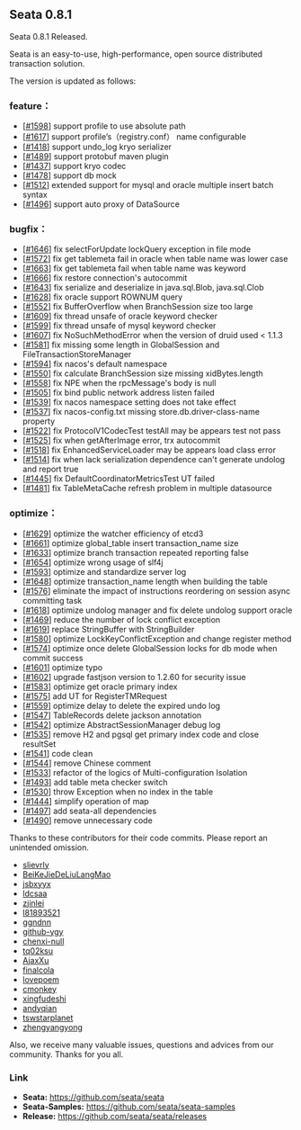 ## Seata 0.8.1

Seata 0.8.1 Released.

Seata is an easy-to-use, high-performance, open source distributed transaction solution.

The version is updated as follows:

### feature：
- [[#1598](https://github.com/seata/seata/pull/1598)] support profile to use absolute path
- [[#1617](https://github.com/seata/seata/pull/1617)] support profile’s（registry.conf） name configurable
- [[#1418](https://github.com/seata/seata/pull/1418)] support undo_log kryo serializer
- [[#1489](https://github.com/seata/seata/pull/1489)] support protobuf maven plugin
- [[#1437](https://github.com/seata/seata/pull/1437)] support kryo codec
- [[#1478](https://github.com/seata/seata/pull/1478)] support db mock
- [[#1512](https://github.com/seata/seata/pull/1512)] extended support for mysql and oracle multiple insert batch syntax
- [[#1496](https://github.com/seata/seata/pull/1496)] support auto proxy of DataSource 


### bugfix：
- [[#1646](https://github.com/seata/seata/pull/1646)] fix selectForUpdate lockQuery exception in file mode
- [[#1572](https://github.com/seata/seata/pull/1572)] fix get tablemeta fail in oracle when table name was lower case 
- [[#1663](https://github.com/seata/seata/pull/1663)] fix get tablemeta fail when table name was keyword
- [[#1666](https://github.com/seata/seata/pull/1666)] fix restore connection's autocommit
- [[#1643](https://github.com/seata/seata/pull/1643)] fix serialize and deserialize in java.sql.Blob, java.sql.Clob
- [[#1628](https://github.com/seata/seata/pull/1628)] fix oracle support ROWNUM query
- [[#1552](https://github.com/seata/seata/pull/1552)] fix BufferOverflow when BranchSession size too large
- [[#1609](https://github.com/seata/seata/pull/1609)] fix thread unsafe of oracle keyword checker
- [[#1599](https://github.com/seata/seata/pull/1599)] fix thread unsafe of mysql keyword checker
- [[#1607](https://github.com/seata/seata/pull/1607)] fix NoSuchMethodError when the version of druid used < 1.1.3 
- [[#1581](https://github.com/seata/seata/pull/1581)] fix missing some length in GlobalSession and FileTransactionStoreManager 
- [[#1594](https://github.com/seata/seata/pull/1594)] fix nacos's default namespace
- [[#1550](https://github.com/seata/seata/pull/1550)] fix calculate BranchSession size missing xidBytes.length
- [[#1558](https://github.com/seata/seata/pull/1558)] fix NPE when the rpcMessage's body is null
- [[#1505](https://github.com/seata/seata/pull/1505)] fix bind public network address listen failed
- [[#1539](https://github.com/seata/seata/pull/1539)] fix nacos namespace setting does not take effect
- [[#1537](https://github.com/seata/seata/pull/1537)] fix nacos-config.txt missing store.db.driver-class-name property
- [[#1522](https://github.com/seata/seata/pull/1522)] fix ProtocolV1CodecTest testAll may be appears test not pass 
- [[#1525](https://github.com/seata/seata/pull/1525)] fix when getAfterImage error, trx autocommit 
- [[#1518](https://github.com/seata/seata/pull/1518)] fix EnhancedServiceLoader may be appears load class error
- [[#1514](https://github.com/seata/seata/pull/1514)] fix when lack serialization dependence can't generate undolog and report true
- [[#1445](https://github.com/seata/seata/pull/1445)] fix DefaultCoordinatorMetricsTest UT failed
- [[#1481](https://github.com/seata/seata/pull/1481)] fix TableMetaCache refresh problem in multiple datasource


### optimize： 
- [[#1629](https://github.com/seata/seata/pull/1629)] optimize the watcher efficiency of etcd3
- [[#1661](https://github.com/seata/seata/pull/1661)] optimize global_table insert transaction_name size 
- [[#1633](https://github.com/seata/seata/pull/1633)] optimize branch transaction repeated reporting false 
- [[#1654](https://github.com/seata/seata/pull/1654)] optimize wrong usage of slf4j  
- [[#1593](https://github.com/seata/seata/pull/1593)] optimize and standardize server log 
- [[#1648](https://github.com/seata/seata/pull/1648)] optimize transaction_name length when building the table
- [[#1576](https://github.com/seata/seata/pull/1576)] eliminate the impact of instructions reordering on session async committing task 
- [[#1618](https://github.com/seata/seata/pull/1618)] optimize undolog manager and fix delete undolog support oracle
- [[#1469](https://github.com/seata/seata/pull/1469)] reduce the number of lock conflict exception  
- [[#1619](https://github.com/seata/seata/pull/1416)] replace StringBuffer with StringBuilder
- [[#1580](https://github.com/seata/seata/pull/1580)] optimize LockKeyConflictException and change register method
- [[#1574](https://github.com/seata/seata/pull/1574)] optimize once delete GlobalSession locks for db mode when commit success 
- [[#1601](https://github.com/seata/seata/pull/1601)] optimize typo
- [[#1602](https://github.com/seata/seata/pull/1602)] upgrade fastjson version to 1.2.60 for security issue 
- [[#1583](https://github.com/seata/seata/pull/1583)] optimize get oracle primary index
- [[#1575](https://github.com/seata/seata/pull/1575)] add UT for RegisterTMRequest 
- [[#1559](https://github.com/seata/seata/pull/1559)] optimize delay to delete the expired undo log
- [[#1547](https://github.com/seata/seata/pull/1547)] TableRecords delete jackson annotation 
- [[#1542](https://github.com/seata/seata/pull/1542)] optimize  AbstractSessionManager debug log
- [[#1535](https://github.com/seata/seata/pull/1535)] remove H2 and pgsql get primary index code and close resultSet
- [[#1541](https://github.com/seata/seata/pull/1541)] code clean
- [[#1544](https://github.com/seata/seata/pull/1544)] remove Chinese comment
- [[#1533](https://github.com/seata/seata/pull/1533)] refactor of the logics of Multi-configuration Isolation
- [[#1493](https://github.com/seata/seata/pull/1493)] add table meta checker switch
- [[#1530](https://github.com/seata/seata/pull/1530)] throw Exception when no index in the table
- [[#1444](https://github.com/seata/seata/pull/1444)] simplify operation of map
- [[#1497](https://github.com/seata/seata/pull/1497)] add seata-all dependencies
- [[#1490](https://github.com/seata/seata/pull/1490)] remove unnecessary code



Thanks to these contributors for their code commits. Please report an unintended omission.  

- [slievrly](https://github.com/slievrly)
- [BeiKeJieDeLiuLangMao](https://github.com/BeiKeJieDeLiuLangMao)
- [jsbxyyx](https://github.com/jsbxyyx)
- [ldcsaa](https://github.com/ldcsaa)
- [zjinlei](https://github.com/zjinlei)
- [l81893521](https://github.com/l81893521)
- [ggndnn](https://github.com/ggndnn)
- [github-ygy](https://github.com/github-ygy)
- [chenxi-null](https://github.com/chenxi-null)
- [tq02ksu](https://github.com/tq02ksu)
- [AjaxXu](https://github.com/AjaxXu)
- [finalcola](https://github.com/finalcola)
- [lovepoem](https://github.com/lovepoem)
- [cmonkey](https://github.com/cmonkey)
- [xingfudeshi](https://github.com/xingfudeshi)
- [andyqian](https://github.com/andyqian)
- [tswstarplanet](https://github.com/tswstarplanet)
- [zhengyangyong](https://github.com/zhengyangyong)

Also, we receive many valuable issues, questions and advices from our community. Thanks for you all.

### Link
- **Seata:** https://github.com/seata/seata  
- **Seata-Samples:** https://github.com/seata/seata-samples   
- **Release:** https://github.com/seata/seata/releases
